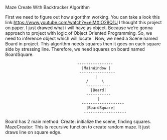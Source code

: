 Maze Create With Backtracker Algorithm

First we need to figure out how algorithm working.  You can take a look this link:https://www.youtube.com/watch?v=elMXlO28Q1U
I thought this project on paper. I just drawed what i will have as object. Because we’re gonna approach  to project with logic of Object Oriented Programming. So, we need to inference object which will locate . 
Now, we need a Scene named Board in project. This algorithm needs squares then it goes on each square side by stressing line. Therefore, we need squares on board named BoardSquare.

                                    ----------------
                                      |MainWindow |
                                     ----------------
                                            | 
                                        /      \
                                        -----------
                                          |Board|
                                        -----------
                                             |
                                      -------------------
                                        |BoardSquare|
                                       -------------------

Board has 2 main method:
Create:  initialize the scene, finding squares.
MazeCreator: This is recursive function to create random maze. It just draws line on square edge. 

